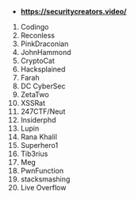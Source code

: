 
- **https://securitycreators.video/**

1.	Codingo
2.	Reconless
3.	PinkDraconian
4.	JohnHammond
5.	CryptoCat
6. 	Hacksplained
7.	Farah
8.	DC CyberSec
9.	ZetaTwo
10.	XSSRat
11.	247CTF/Neut
12.	Insiderphd
13.	Lupin
14.	Rana Khalil
15.	Superhero1
16.	Tib3rius
17.	Meg
18.	PwnFunction
19.	stacksmashing
20. Live Overflow
